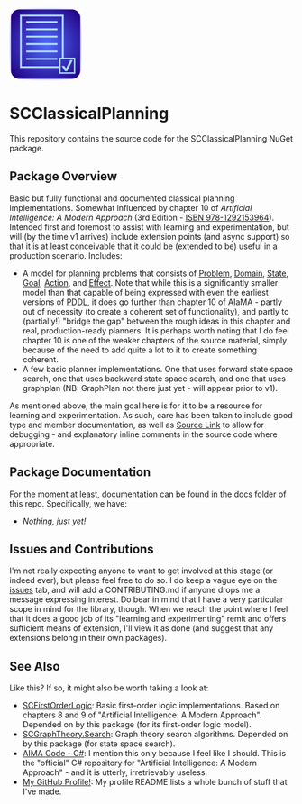 ![SCClassicalPlanning Icon](src/SCClassicalPlanning.png)

# SCClassicalPlanning

This repository contains the source code for the SCClassicalPlanning NuGet package.

## Package Overview

Basic but fully functional and documented classical planning implementations.
Somewhat influenced by chapter 10 of _Artificial Intelligence: A Modern Approach_ (3rd Edition - [ISBN 978-1292153964](https://www.google.com/search?q=isbn+978-1292153964)).
Intended first and foremost to assist with learning and experimentation, but will (by the time v1 arrives) include extension points (and async support) so that it is at least conceivable that it could be (extended to be) useful in a production scenario.
Includes:

* A model for planning problems that consists of [Problem](https://github.com/sdcondon/SCClassicalPlanning/blob/main/src/SCClassicalPlanning/Problem.cs), [Domain](https://github.com/sdcondon/SCClassicalPlanning/blob/main/src/SCClassicalPlanning/Domain.cs), [State](https://github.com/sdcondon/SCClassicalPlanning/blob/main/src/SCClassicalPlanning/State.cs), [Goal](https://github.com/sdcondon/SCClassicalPlanning/blob/main/src/SCClassicalPlanning/Goal.cs), [Action](https://github.com/sdcondon/SCClassicalPlanning/blob/main/src/SCClassicalPlanning/Action.cs), and [Effect](https://github.com/sdcondon/SCClassicalPlanning/blob/main/src/SCClassicalPlanning/Effect.cs).
Note that while this is a significantly smaller model than that capable of being expressed with even the earliest versions of [PDDL](https://en.wikipedia.org/wiki/Planning_Domain_Definition_Language), it does go further than chapter 10 of AIaMA  - partly out of necessity (to create a coherent set of functionality), and partly to (partially!) "bridge the gap" between the rough ideas in this chapter and real, production-ready planners.
It is perhaps worth noting that I do feel chapter 10 is one of the weaker chapters of the source material, simply because of the need to add quite a lot to it to create something coherent.
* A few basic planner implementations. One that uses forward state space search, one that uses backward state space search, and one that uses graphplan (NB: GraphPlan not there just yet - will appear prior to v1).

As mentioned above, the main goal here is for it to be a resource for learning and experimentation.
As such, care has been taken to include good type and member documentation, as well as [Source Link](https://learn.microsoft.com/en-us/dotnet/standard/library-guidance/sourcelink) to allow for debugging - and explanatory inline comments in the source code where appropriate.

## Package Documentation

For the moment at least, documentation can be found in the docs folder of this repo. Specifically, we have:

* *Nothing, just yet!*

## Issues and Contributions

I'm not really expecting anyone to want to get involved at this stage (or indeed ever), but please feel free to do so.
I do keep a vague eye on the [issues](https://github.com/sdcondon/SCClassicalPlanning/issues) tab, and will add a CONTRIBUTING.md if anyone drops me a message expressing interest.
Do bear in mind that I have a very particular scope in mind for the library, though.
When we reach the point where I feel that it does a good job of its "learning and experimenting" remit and offers sufficient means of extension, I'll view it as done (and suggest that any extensions belong in their own packages).

## See Also

Like this? If so, it might also be worth taking a look at:

* [SCFirstOrderLogic](https://github.com/sdcondon/SCFirstOrderLogic): Basic first-order logic implementations. Based on chapters 8 and 9 of "Artificial Intelligence: A Modern Approach". Depended on by this package (for its first-order logic model).
* [SCGraphTheory.Search](https://github.com/sdcondon/SCGraphTheory.Search): Graph theory search algorithms. Depended on by this package (for state space search).
* [AIMA Code - C#](https://github.com/aimacode/aima-csharp): I mention this only because I feel like I should. This is the "official" C# repository for "Artificial Intelligence: A Modern Approach" - and it is utterly, irretrievably useless.
* [My GitHub Profile!](https://github.com/sdcondon): My profile README lists a whole bunch of stuff that I've made.